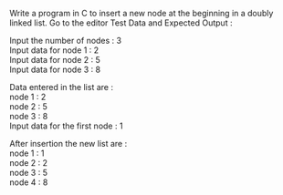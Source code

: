Write a program in C to insert a new node at the beginning in a doubly linked list. Go to the editor
Test Data and Expected Output :

 Input the number of nodes : 3                                                                                
 Input data for node 1 : 2                                                                                    
 Input data for node 2 : 5                                                                                    
 Input data for node 3 : 8                                                                                    
                                                                                                              
 Data entered in the list are :                                                                               
 node 1 : 2                                                                                                   
 node 2 : 5                                                                                                   
 node 3 : 8                                                                                                   
 Input data for the first node : 1                                                                            
                                                                                                              
 After insertion the new list are :                                                                           
 node 1 : 1                                                                                                   
 node 2 : 2                                                                                                   
 node 3 : 5                                                                                                   
 node 4 : 8  
